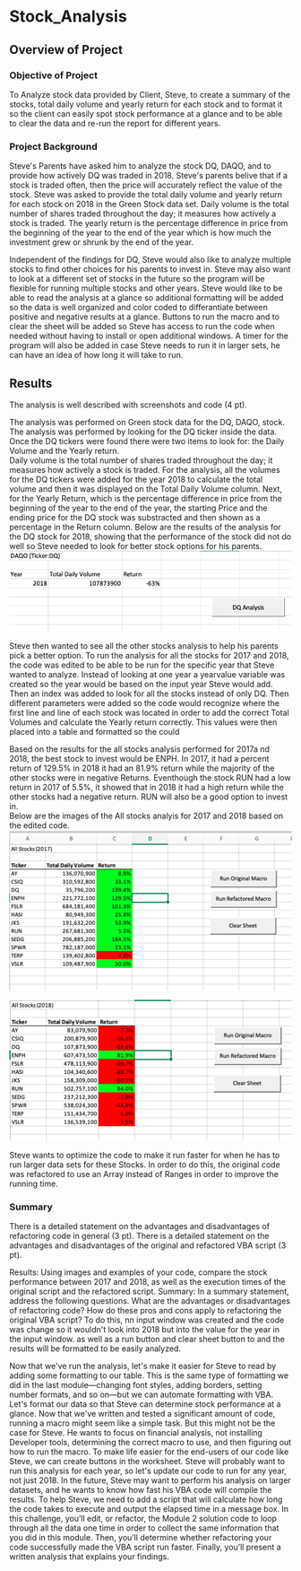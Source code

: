 # Stock_Analysis

## Overview of Project

### Objective of Project

To Analyze stock data provided by Client, Steve,  to create a summary of the stocks, total daily volume and yearly return for each stock and to format it so the client can easily spot stock performance at a glance and to be able to clear the data and re-run the report for different years. 

### Project Background

Steve's Parents have asked him to analyze the stock DQ, DAQO, and to provide how actively DQ was traded in 2018. Steve's parents belive that if a stock is traded often, then the price will accurately reflect the value of the stock.  Steve was asked to provide the total daily volume and yearly return for each stock on 2018 in the Green Stock data set. Daily volume is the total number of shares traded throughout the day; it measures how actively a stock is traded. The yearly return is the percentage difference in price from the beginning of the year to the end of the year which is how much the investment grew or shrunk by the end of the year.

Independent of the findings for DQ, Steve would also like to analyze multiple stocks to find other choices for his parents to invest in.
Steve may also want to look at a different set of stocks in the future so the program will be flexible for running multiple stocks and other years. 
Steve would like to be able to read the analysis at a glance so additional formatting will be added so the data is well organized and color coded to differantiate between positive and negative results at a glance. Buttons to run the macro and to clear the sheet will be added so Steve has access to run the code when needed without having to install or open additional windows. A timer for the program will also be added in case Steve needs to run it in larger sets, he can have an idea of how long it will take to run. 

## Results

The analysis is well described with screenshots and code (4 pt).

The analysis was performed on Green stock data for the DQ, DAQO, stock. The analysis was performed by looking for the DQ ticker inside the data. Once the DQ tickers were found there were two items to look for: the Daily Volume and the Yearly return.  
Daily volume is the total number of shares traded throughout the day; it measures how actively a stock is traded. For the analysis, all the volumes for the DQ tickers were added for the year 2018 to calculate the total volume and then it was displayed on the Total Daily Volume column. Next, for the Yearly Return, which is the percentage difference in price from the beginning of the year to the end of the year, the starting Price and the ending price for the DQ stock was substracted and then shown as a percentage in the Return column. 
Below are the results of the analysis for the DQ stock for 2018, showing that the performance of the stock did not do well so Steve needed to look for better stock options for his parents. 
![alt text](https://github.com/sandramcardona/Stock_Analysis/blob/master/Resources/DQ_2018_Stock_Analysis.png)

Steve then wanted to see all the other stocks analysis to help his parents pick a better option. To run the analysis for all the stocks for 2017 and 2018, the code was edited to be able to be run for the specific year that Steve wanted to analyze. Instead of looking at one year a yearvalue variable was created so the year would be based on the input year Steve would add. Then an index was added to look for all the stocks instead of only DQ. Then different parameters were added so the code would recognize where the first line and line of each stock was located in order to add the correct Total Volumes and calculate the Yearly return correctly. This values were then placed into a table and formatted so the could 

Based on the results for the all stocks analysis performed for 2017a nd 2018, the best stock to invest would be ENPH. In 2017, it had a percent return of 129.5% in 2018 it had an 81.9% return while the majority of the other stocks were in negative Returns. Eventhough the stock RUN had a low return in 2017 of 5.5%, it showed that in 2018 it had a high return while the other stocks had a negative return. RUN will also be a good option to invest in.  
Below are the images of the All stocks analyis for 2017 and 2018 based on the edited code. 
![alt text](https://github.com/sandramcardona/Stock_Analysis/blob/master/Resources/2017%20All%20Stoks%20Analysis_VBA_Challenge.png)

![alt text](https://github.com/sandramcardona/Stock_Analysis/blob/master/Resources/2018%20All%20Stocks%20Analysis_VBA_Challenge.png)

Steve wants to optimize the code to make it run faster for when he has to run larger data sets for these Stocks. In order to do this, the original code was refactored to use an Array instead of Ranges in order to improve the running time. 
### Summary
There is a detailed statement on the advantages and disadvantages of refactoring code in general (3 pt).
There is a detailed statement on the advantages and disadvantages of the original and refactored VBA script (3 pt).



Results: Using images and examples of your code, compare the stock performance between 2017 and 2018, as well as the execution times of the original script and the refactored script.
Summary: In a summary statement, address the following questions.
What are the advantages or disadvantages of refactoring code?
How do these pros and cons apply to refactoring the original VBA script?
To do this, nn input window was created and the code was change so it wouldn't look into 2018 but into the value for the year in the input window. as well as a run button and clear sheet button to and the results will be formatted to be easily analyzed. 

Now that we've run the analysis, let's make it easier for Steve to read by adding some formatting to our table. This is the same type of formatting we did in the last module—changing font styles, adding borders, setting number formats, and so on—but we can automate formatting with VBA.
Let's format our data so that Steve can determine stock performance at a glance.
Now that we've written and tested a significant amount of code, running a macro might seem like a simple task. But this might not be the case for Steve. He wants to focus on financial analysis, not installing Developer tools, determining the correct macro to use, and then figuring out how to run the macro. To make life easier for the end-users of our code like Steve, we can create buttons in the worksheet.
Steve will probably want to run this analysis for each year, so let's update our code to run for any year, not just 2018.
In the future, Steve may want to perform his analysis on larger datasets, and he wants to know how fast his VBA code will compile the results. To help Steve, we need to add a script that will calculate how long the code takes to execute and output the elapsed time in a message box.
In this challenge, you’ll edit, or refactor, the Module 2 solution code to loop through all the data one time in order to collect the same information that you did in this module. Then, you’ll determine whether refactoring your code successfully made the VBA script run faster. Finally, you’ll present a written analysis that explains your findings.
